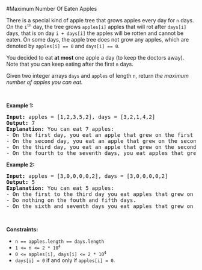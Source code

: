 #Maximum Number Of Eaten Apples
<p>There is a special kind of apple tree that grows apples every day for <code>n</code> days. On the <code>i<sup>th</sup></code> day, the tree grows <code>apples[i]</code> apples that will rot after <code>days[i]</code> days, that is on day <code>i + days[i]</code> the apples will be rotten and cannot be eaten. On some days, the apple tree does not grow any apples, which are denoted by <code>apples[i] == 0</code> and <code>days[i] == 0</code>.</p>
<p>You decided to eat <strong>at most</strong> one apple a day (to keep the doctors away). Note that you can keep eating after the first <code>n</code> days.</p>
<p>Given two integer arrays <code>days</code> and <code>apples</code> of length <code>n</code>, return <em>the maximum number of apples you can eat.</em></p>
<p> </p>
<p><strong class="example">Example 1:</strong></p>
<pre><strong>Input:</strong> apples = [1,2,3,5,2], days = [3,2,1,4,2]
<strong>Output:</strong> 7
<strong>Explanation:</strong> You can eat 7 apples:
- On the first day, you eat an apple that grew on the first day.
- On the second day, you eat an apple that grew on the second day.
- On the third day, you eat an apple that grew on the second day. After this day, the apples that grew on the third day rot.
- On the fourth to the seventh days, you eat apples that grew on the fourth day.
</pre>
<p><strong class="example">Example 2:</strong></p>
<pre><strong>Input:</strong> apples = [3,0,0,0,0,2], days = [3,0,0,0,0,2]
<strong>Output:</strong> 5
<strong>Explanation:</strong> You can eat 5 apples:
- On the first to the third day you eat apples that grew on the first day.
- Do nothing on the fouth and fifth days.
- On the sixth and seventh days you eat apples that grew on the sixth day.
</pre>
<p> </p>
<p><strong>Constraints:</strong></p>
<ul>
<li><code>n == apples.length == days.length</code></li>
<li><code>1 &lt;= n &lt;= 2 * 10<sup>4</sup></code></li>
<li><code>0 &lt;= apples[i], days[i] &lt;= 2 * 10<sup>4</sup></code></li>
<li><code>days[i] = 0</code> if and only if <code>apples[i] = 0</code>.</li>
</ul>
